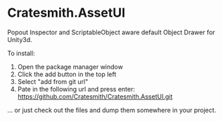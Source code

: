 # Cratesmith.AssetUI
Popout Inspector and ScriptableObject aware default Object Drawer for Unity3d.

To install:
1. Open the package manager window
2. Click the add button in the top left
3. Select "add from git url"
4. Pate in the following url and press enter: https://github.com/Cratesmith/Cratesmith.AssetUI.git

... or just check out the files and dump them somewhere in your project.
